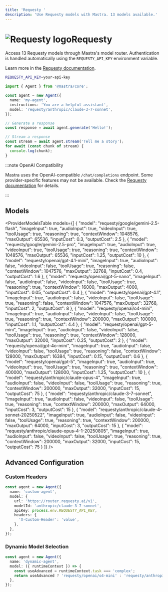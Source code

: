 ```yaml
---
title: 'Requesty '
description: 'Use Requesty models with Mastra. 13 models available.'
---
```


# <img src="https://models.dev/logos/requesty.svg" alt="Requesty logo" className="inline w-8 h-8 mr-2 align-middle dark:invert dark:brightness-0 dark:contrast-200" />Requesty

Access 13 Requesty models through Mastra's model router. Authentication is handled automatically using the `REQUESTY_API_KEY` environment variable.

Learn more in the [Requesty documentation](https://requesty.ai/solution/llm-routing/models).

```bash
REQUESTY_API_KEY=your-api-key
```

```typescript
import { Agent } from '@mastra/core';

const agent = new Agent({
  name: 'my-agent',
  instructions: 'You are a helpful assistant',
  model: 'requesty/anthropic/claude-3-7-sonnet',
});

// Generate a response
const response = await agent.generate('Hello!');

// Stream a response
const stream = await agent.stream('Tell me a story');
for await (const chunk of stream) {
  console.log(chunk);
}
```

:::note OpenAI Compatibility

Mastra uses the OpenAI-compatible `/chat/completions` endpoint. Some provider-specific features may not be available. Check the [Requesty documentation](https://requesty.ai/solution/llm-routing/models) for details.

:::

## Models

<ProviderModelsTable
models={[
{
"model": "requesty/google/gemini-2.5-flash",
"imageInput": true,
"audioInput": true,
"videoInput": true,
"toolUsage": true,
"reasoning": true,
"contextWindow": 1048576,
"maxOutput": 65536,
"inputCost": 0.3,
"outputCost": 2.5
},
{
"model": "requesty/google/gemini-2.5-pro",
"imageInput": true,
"audioInput": true,
"videoInput": true,
"toolUsage": true,
"reasoning": true,
"contextWindow": 1048576,
"maxOutput": 65536,
"inputCost": 1.25,
"outputCost": 10
},
{
"model": "requesty/openai/gpt-4.1-mini",
"imageInput": true,
"audioInput": false,
"videoInput": false,
"toolUsage": true,
"reasoning": false,
"contextWindow": 1047576,
"maxOutput": 32768,
"inputCost": 0.4,
"outputCost": 1.6
},
{
"model": "requesty/openai/gpt-5-nano",
"imageInput": false,
"audioInput": false,
"videoInput": false,
"toolUsage": true,
"reasoning": true,
"contextWindow": 16000,
"maxOutput": 4000,
"inputCost": 0.05,
"outputCost": 0.4
},
{
"model": "requesty/openai/gpt-4.1",
"imageInput": true,
"audioInput": false,
"videoInput": false,
"toolUsage": true,
"reasoning": false,
"contextWindow": 1047576,
"maxOutput": 32768,
"inputCost": 2,
"outputCost": 8
},
{
"model": "requesty/openai/o4-mini",
"imageInput": true,
"audioInput": false,
"videoInput": false,
"toolUsage": true,
"reasoning": true,
"contextWindow": 200000,
"maxOutput": 100000,
"inputCost": 1.1,
"outputCost": 4.4
},
{
"model": "requesty/openai/gpt-5-mini",
"imageInput": true,
"audioInput": false,
"videoInput": false,
"toolUsage": true,
"reasoning": true,
"contextWindow": 128000,
"maxOutput": 32000,
"inputCost": 0.25,
"outputCost": 2
},
{
"model": "requesty/openai/gpt-4o-mini",
"imageInput": true,
"audioInput": false,
"videoInput": false,
"toolUsage": true,
"reasoning": false,
"contextWindow": 128000,
"maxOutput": 16384,
"inputCost": 0.15,
"outputCost": 0.6
},
{
"model": "requesty/openai/gpt-5",
"imageInput": true,
"audioInput": true,
"videoInput": true,
"toolUsage": true,
"reasoning": true,
"contextWindow": 400000,
"maxOutput": 128000,
"inputCost": 1.25,
"outputCost": 10
},
{
"model": "requesty/anthropic/claude-opus-4",
"imageInput": true,
"audioInput": false,
"videoInput": false,
"toolUsage": true,
"reasoning": true,
"contextWindow": 200000,
"maxOutput": 32000,
"inputCost": 15,
"outputCost": 75
},
{
"model": "requesty/anthropic/claude-3-7-sonnet",
"imageInput": true,
"audioInput": false,
"videoInput": false,
"toolUsage": true,
"reasoning": true,
"contextWindow": 200000,
"maxOutput": 64000,
"inputCost": 3,
"outputCost": 15
},
{
"model": "requesty/anthropic/claude-4-sonnet-20250522",
"imageInput": true,
"audioInput": false,
"videoInput": false,
"toolUsage": true,
"reasoning": true,
"contextWindow": 200000,
"maxOutput": 64000,
"inputCost": 3,
"outputCost": 15
},
{
"model": "requesty/anthropic/claude-opus-4-1-20250805",
"imageInput": true,
"audioInput": false,
"videoInput": false,
"toolUsage": true,
"reasoning": true,
"contextWindow": 200000,
"maxOutput": 32000,
"inputCost": 15,
"outputCost": 75
}
]}
/>

## Advanced Configuration

### Custom Headers

```typescript
const agent = new Agent({
  name: 'custom-agent',
  model: {
    url: 'https://router.requesty.ai/v1',
    modelId: 'anthropic/claude-3-7-sonnet',
    apiKey: process.env.REQUESTY_API_KEY,
    headers: {
      'X-Custom-Header': 'value',
    },
  },
});
```

### Dynamic Model Selection

```typescript
const agent = new Agent({
  name: 'dynamic-agent',
  model: ({ runtimeContext }) => {
    const useAdvanced = runtimeContext.task === 'complex';
    return useAdvanced ? 'requesty/openai/o4-mini' : 'requesty/anthropic/claude-3-7-sonnet';
  },
});
```
